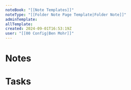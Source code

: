 ```yaml
---
noteBook: "[[Note Templates]]"
noteType: "[[Folder Note Page Template|Folder Note]]"
adminTemplate:
allTemplate:
created: 2024-09-01T16:53:19Z
user: "[[00 Config|Ben Mohr]]"
---
```

# Notes
# Tasks
